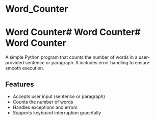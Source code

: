 # Word_Counter
# Word Counter# Word Counter# Word Counter

A simple Python program that counts the number of words in a user-provided sentence or paragraph. It includes error handling to ensure smooth execution.

## Features
- Accepts user input (sentence or paragraph)
- Counts the number of words
- Handles exceptions and errors
- Supports keyboard interruption gracefully

